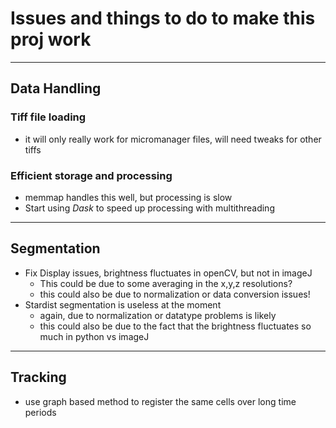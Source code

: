 # Issues and things to do to make this proj work

---

## Data Handling

### Tiff file loading

- it will only really work for micromanager files, will need tweaks for other tiffs

### Efficient storage and processing

- memmap handles this well, but processing is slow
- Start using *Dask* to speed up processing with multithreading

---

## Segmentation

- Fix Display issues, brightness fluctuates in openCV, but not in imageJ
    - This could be due to some averaging in the x,y,z resolutions?
    - this could also be due to normalization or data conversion issues!
- Stardist segmentation is useless at the moment
    - again, due to normalization or datatype problems is likely
    - this could also be due to the fact that the brightness fluctuates so much in python vs imageJ

---

## Tracking

- use graph based method to register the same cells over long time periods